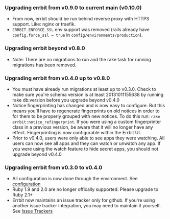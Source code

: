 ### Upgrading errbit from v0.9.0 to current main (v0.10.0)

* From now, errbit should be run behind reverse proxy with HTTPS support.
  Like: nginx or traefik.
* `ERRBIT_ENFORCE_SSL` env support was removed (rails already have
  `config.force_ssl = true` in `config/environments/production`).

### Upgrading errbit beyond v0.8.0

* Note: There are no migrations to run and the rake task for running migrations
  has been removed.

### Upgrading errbit from v0.4.0 up to v0.8.0

* You must have already run migrations at least up to v0.3.0. Check to
  make sure you're schema version is at least 20131011155638 by running rake
  db:version before you upgrade beyond v0.4.0
* Notice fingerprinting has changed and is now easy to configure. But this
  means you'll have to regenerate fingerprints on old notices in order to for
  them to be properly grouped with new notices. To do this run: `rake
  errbit:notice_refingerprint`. If you were using a custom fingerprinter class
  in a previous version, be aware that it will no longer have any effect.
  Fingerprinting is now configurable within the Errbit UI.
* Prior to v0.4.0, users were only able to see apps they were watching.  All
  users can now see all apps and they can watch or unwatch any app. If you were
  using the watch feature to hide secret apps, you should not upgrade beyond
  v0.4.0.

### Upgrading errbit from v0.3.0 to v0.4.0

* All configuration is now done through the environment. See
  [configuration](docs/configuration.md)
* Ruby 1.9 and 2.0 are no longer offically supported. Please upgrade to Ruby
  2.1+
* Errbit now maintains an issue tracker only for github. If you're using
  another issue tracker integration, you may need to maintain it yourself. See
  [Issue Trackers](#issue-trackers)
